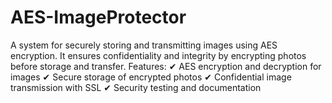 # AES-ImageProtector
A system for securely storing and transmitting images using AES encryption. It ensures confidentiality and integrity by encrypting photos before storage and transfer.
Features:
✔ AES encryption and decryption for images
✔ Secure storage of encrypted photos
✔ Confidential image transmission with SSL
✔ Security testing and documentation
